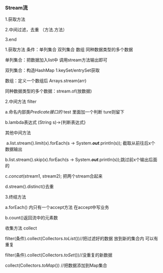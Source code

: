 ### Stream流

1.获取方法

2.中间过滤，去重  （方法.方法）

3.end



1.获取方法 条件：单列集合 双列集合 数组 同种数据类型的多个数据

单列集合：把数据加入list中 调用stream方法输出即可

双列集合：构造HashMap 1.keySet/entrySet获取

数组：定义一个数组后 Arrays.stream(arr)

同种数据类型的多个数据：stream.of(放数据)

2.中间方法 filter 

a.命名内部类*Predicate接口的* test 里面加一个判断 ture则留下

b.lambda表达式 (String s)->{判断表达式}

 其他中间方法

​               a.list.stream().limit(x).forEach(s -> System.***out***.println(s));  截取从前往后x个数据输出

b.list.stream().skip(x).forEach(s -> System.***out***.println(s));跳过前x个输出后面的

c.*concat*(stream1, stream2); 把两个stream合起来

d.stream().distinct()去重

3.终结方法

a.forEach()    内只有一个accept方法 在accept中写业务

b.count()返回流中的元素数

收集方法 collect

filter(条件).collect(Collectors.*toList*())//把过滤好的数据 放到新的集合内 可以有重复

filter(条件).collect(Collectors.*toSet*())//没重复的新数据

collect(Collectors.*toMap*()) //把数据添加到Map集合